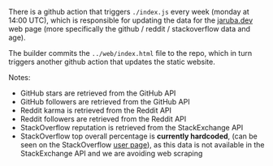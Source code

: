 There is a github action that triggers `./index.js` every week (monday at 14:00 UTC), which is responsible for updating the data for the [jaruba.dev](https://jaruba.dev) web page (more specifically the github / reddit / stackoverflow data and age).

The builder commits the `../web/index.html` file to the repo, which in turn triggers another github action that updates the static website.

Notes:
- GitHub stars are retrieved from the GitHub API
- GitHub followers are retrieved from the GitHub API
- Reddit karma is retrieved from the Reddit API
- Reddit followers are retrieved from the Reddit API
- StackOverflow reputation is retrieved from the StackExchange API
- StackOverflow top overall percentage is **currently hardcoded**, (can be seen on the StackOverflow [user page](https://stackoverflow.com/users/2769366/jaruba)), as this data is not available in the StackExchange API and we are avoiding web scraping
